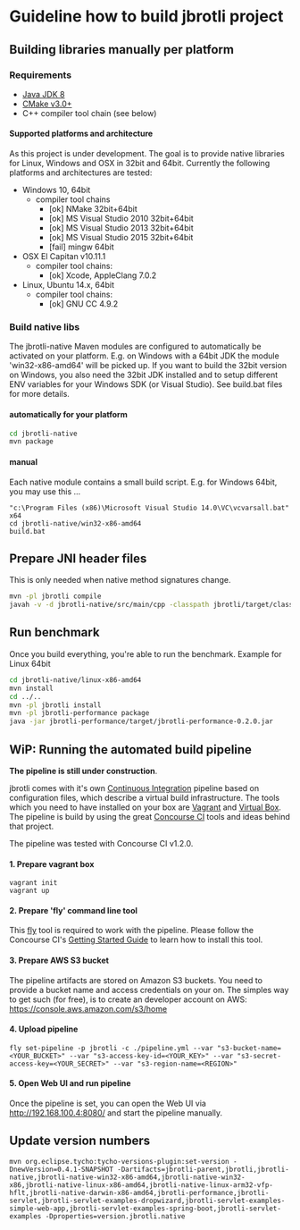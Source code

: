 
Guideline how to build jbrotli project
=========================================

## Building libraries manually per platform

### Requirements

* [Java JDK 8](http://www.oracle.com/technetwork/java/javase/downloads/index.html)
* [CMake v3.0+](https://cmake.org/)
* C++ compiler tool chain (see below)


#### Supported platforms and architecture

As this project is under development.
The goal is to provide native libraries for Linux, Windows and OSX in 32bit and 64bit.
Currently the following platforms and architectures are tested:

* Windows 10, 64bit
   * compiler tool chains
      * [ok] NMake 32bit+64bit
      * [ok] MS Visual Studio 2010 32bit+64bit
      * [ok] MS Visual Studio 2013 32bit+64bit
      * [ok] MS Visual Studio 2015 32bit+64bit
      * [fail] mingw 64bit
* OSX El Capitan v10.11.1
   * compiler tool chains:
      * [ok] Xcode, AppleClang 7.0.2
* Linux, Ubuntu 14.x, 64bit
   * compiler tool chains:
      * [ok] GNU CC 4.9.2


### Build native libs

The jbrotli-native Maven modules are configured to automatically be activated on your platform.
E.g. on Windows with a 64bit JDK the module 'win32-x86-amd64' will be picked up.
If you want to build the 32bit version on Windows, you also need the 32bit JDK installed
and to setup different ENV variables for your Windows SDK (or Visual Studio).
See build.bat files for more details.


#### automatically for your platform

```bash
cd jbrotli-native
mvn package
```


#### manual

Each native module contains a small build script.
E.g. for Windows 64bit, you may use this ...

```
"c:\Program Files (x86)\Microsoft Visual Studio 14.0\VC\vcvarsall.bat" x64
cd jbrotli-native/win32-x86-amd64
build.bat
```


## Prepare JNI header files

This is only needed when native method signatures change.

```bash
mvn -pl jbrotli compile
javah -v -d jbrotli-native/src/main/cpp -classpath jbrotli/target/classes org.meteogroup.jbrotli.BrotliCompressor org.meteogroup.jbrotli.BrotliDeCompressor org.meteogroup.jbrotli.BrotliStreamCompressor org.meteogroup.jbrotli.BrotliStreamDeCompressor org.meteogroup.jbrotli.BrotliError
```


## Run benchmark

Once you build everything, you're able to run the benchmark.
Example for Linux 64bit

```bash
cd jbrotli-native/linux-x86-amd64
mvn install
cd ../..
mvn -pl jbrotli install
mvn -pl jbrotli-performance package
java -jar jbrotli-performance/target/jbrotli-performance-0.2.0.jar
```


## WiP: Running the automated build pipeline

**The pipeline is still under construction**.

jbrotli comes with it's own [Continuous Integration](https://www.thoughtworks.com/continuous-integration) pipeline
based on configuration files, which describe a virtual build infrastructure.
The tools which you need to have installed on your box are [Vagrant](https://www.vagrantup.com/)
and [Virtual Box](https://www.virtualbox.org/).
The pipeline is build by using the great [Concourse CI](http://concourse.ci/) tools and ideas behind that project.

The pipeline was tested with Concourse CI v1.2.0.

#### 1. Prepare vagrant box
```
vagrant init
vagrant up
```

#### 2. Prepare 'fly' command line tool
This [fly](http://concourse.ci/fly-cli.html) tool is required to work with the pipeline.
Please follow the Concourse CI's [Getting Started Guide](http://concourse.ci/getting-started.html)
to learn how to install this tool.

#### 3. Prepare AWS S3 bucket

The pipeline artifacts are stored on Amazon S3 buckets.
You need to provide a bucket name and access credentials on your on.
The simples way to get such (for free), is to create an developer account on AWS:
https://console.aws.amazon.com/s3/home

#### 4. Upload pipeline
```
fly set-pipeline -p jbrotli -c ./pipeline.yml --var "s3-bucket-name=<YOUR_BUCKET>" --var "s3-access-key-id=<YOUR_KEY>" --var "s3-secret-access-key=<YOUR_SECRET>" --var "s3-region-name=<REGION>"
```

#### 5. Open Web UI and run pipeline
Once the pipeline is set, you can open the Web UI via http://192.168.100.4:8080/
and start the pipeline manually.

## Update version numbers

```
mvn org.eclipse.tycho:tycho-versions-plugin:set-version -DnewVersion=0.4.1-SNAPSHOT -Dartifacts=jbrotli-parent,jbrotli,jbrotli-native,jbrotli-native-win32-x86-amd64,jbrotli-native-win32-x86,jbrotli-native-linux-x86-amd64,jbrotli-native-linux-arm32-vfp-hflt,jbrotli-native-darwin-x86-amd64,jbrotli-performance,jbrotli-servlet,jbrotli-servlet-examples-dropwizard,jbrotli-servlet-examples-simple-web-app,jbrotli-servlet-examples-spring-boot,jbrotli-servlet-examples -Dproperties=version.jbrotli.native
```